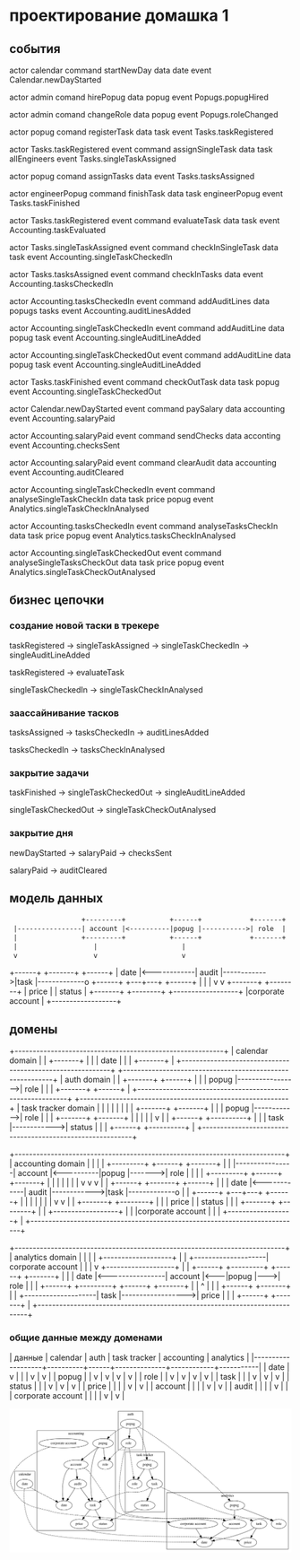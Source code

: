# проектирование домашка 1

## события

actor calendar
command startNewDay
data date
event Calendar.newDayStarted

actor admin
comand hirePopug
data popug
event Popugs.popugHired

actor admin
comand changeRole
data popug
event Popugs.roleChanged

actor popug
comand registerTask
data task
event Tasks.taskRegistered

actor Tasks.taskRegistered event
command assignSingleTask
data task allEngineers
event Tasks.singleTaskAssigned

actor popug
comand assignTasks
data
event Tasks.tasksAssigned

actor engineerPopug
command finishTask
data task engineerPopug
event Tasks.taskFinished

actor Tasks.taskRegistered event
command evaluateTask
data task
event Accounting.taskEvaluated

actor Tasks.singleTaskAssigned event
command checkInSingleTask
data task
event Accounting.singleTaskCheckedIn

actor Tasks.tasksAssigned event
command checkInTasks
data
event Accounting.tasksCheckedIn

actor Accounting.tasksCheckedIn event
command addAuditLines
data popugs tasks
event Accounting.auditLinesAdded

actor Accounting.singleTaskCheckedIn event
command addAuditLine
data popug task
event Accounting.singleAuditLineAdded

actor Accounting.singleTaskCheckedOut event
command addAuditLine
data popug task
event Accounting.singleAuditLineAdded

actor Tasks.taskFinished event
command checkOutTask
data task popug
event Accounting.singleTaskCheckedOut

actor Calendar.newDayStarted event
command paySalary
data accounting
event Accounting.salaryPaid

actor Accounting.salaryPaid event
command sendChecks
data acconting
event Accounting.checksSent

actor Accounting.salaryPaid event
command clearAudit
data accounting
event Accounting.auditCleared

actor Accounting.singleTaskCheckedIn event
command analyseSingleTaskCheckIn
data task price popug
event Analytics.singleTaskCheckInAnalysed

actor Accounting.tasksCheckedIn event
command analyseTasksCheckIn
data task price popug
event Analytics.tasksCheckInAnalysed

actor Accounting.singleTaskCheckedOut event
command analyseSingleTasksCheckOut
data task price popug
event Analytics.singleTaskCheckOutAnalysed

## бизнес цепочки

### создание новой таски в трекере
taskRegistered -> singleTaskAssigned -> singleTaskCheckedIn ->  singleAuditLineAdded

taskRegistered ->  evaluateTask

singleTaskCheckedIn -> singleTaskCheckInAnalysed

### заассайнивание тасков
tasksAssigned -> tasksCheckedIn -> auditLinesAdded

tasksCheckedIn -> tasksCheckInAnalysed

### закрытие задачи
taskFinished -> singleTaskCheckedOut -> singleAuditLineAdded

singleTaskCheckedOut -> singleTaskCheckOutAnalysed

### закрытие дня
newDayStarted -> salaryPaid -> checksSent

salaryPaid -> auditCleared

## модель данных

                      +---------+           +------+            +-------+
     |----------------| account |<----------|popug |----------->| role  |
     |                +---------+           +------+            +-------+
     |                   |                     |
     v                   v                     v
 +------+             +-------+             +------+
 | date |<------------| audit |------------>|task  |-------------o
 +------+             +---+---+             +------+             |
                                                |                |
                                                v                v
                                            +-------+        +--------+
                                            | price |        | status |
                                            +-------+        +--------+
  +------------------+
  |corporate account |
  +------------------+
## домены
 +----------------------------------------------------------+
 | calendar domain                                          |
 |                                         +-------+        |
 |                                         |  date |        |
 |                                         +-------+        |
 +----------------------------------------------------------+
 +----------------------------------------------------------+
 | auth domain                                              |
 |                  +-------+                  +------+     |
 |                  | popug |----------------->| role |     |
 |                  +-------+                  +------+     |
 +----------------------------------------------------------+
 +----------------------------------------------------------+
 |  task tracker domain                                     |
 |                                                          |
 |                                                          |
 |                                                          |
 |            +-------+             +-------+               |
 |            | popug |------------>|  role |               |
 |            +-------+             +-------+               |
 |               |                                          |
 |               v                                          |
 |           +------+             +----------+              |
 |           | task |------------>|  status  |              |
 |           +------+             +----------+              |
 +----------------------------------------------------------+

+---------------------------------------------------------------------------+
|   accounting domain                                                       |
|                                                                           |
|                       +---------+           +------+        +-------+     |
|      |----------------| account |<----------|popug |------->|  role |     |
|      |                +---------+           +------+        +-------+     |
|      |                   |                     |                          |
|      v                   v                     v                          |
|  +------+             +-------+             +------+                      |
|  | date |<------------| audit |------------>|task  |-------------o        |
|  +------+             +---+---+             +------+             |        |
|                                                 |                |        |
|                                                 v                v        |
|                                             +-------+        +--------+   |
|                                             | price |        | status |   |
|                                             +-------+        +--------+   |
| +------------------+                                                      |
| |corporate account |                                                      |
| +------------------+                                                      |
+---------------------------------------------------------------------------+

+---------------------------------------------------------------------------+
|  analytics domain                                                         |
|                                                                           |
|                                     +-------------------+                 |
|                +--------------------| corporate account |                 |
|                v                    +-------------------+                 |
|            +------+                 +---------+    +------+    +-------+  |
|            | date |<----------------| account |<---|popug |--->|  role |  |
|            +------+                 +---------+    +------+    +-------+  |
|                ^                                                          |
|                |                    +------+                   +-------+  |
|                +--------------------| task |------------------>| price |  |
|                                     +------+                   +-------+  |
+---------------------------------------------------------------------------+

### общие данные между доменами

| данные            | calendar | auth | task tracker | accounting | analytics |
|-------------------+----------+------+--------------+------------+-----------|
| date              | v        |      |              | v          | v         |
| popug             |          | v    | v            | v          | v         |
| role              |          | v    | v            | v          | v         |
| task              |          |      | v            | v          | v         |
| status            |          |      | v            | v          | v         |
| price             |          |      |              | v          | v         |
| account           |          |      |              | v          | v         |
| audit             |          |      |              | v          |           |
| corporate account |          |      |              | v          | v         |

![связи на картинке](./doc/images/domains.svg)
